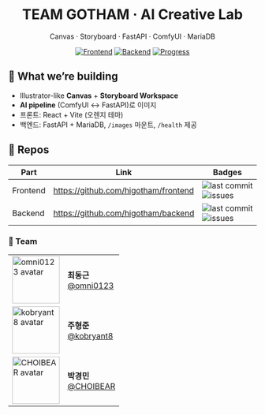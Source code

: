 <div align="center">

# TEAM GOTHAM · AI Creative Lab
Canvas · Storyboard · FastAPI · ComfyUI · MariaDB

[![Frontend](https://img.shields.io/badge/frontend-repo-ff7a00?logo=github&logoColor=white)](https://github.com/higotham/frontend)
[![Backend](https://img.shields.io/badge/backend-repo-ff7a00?logo=github&logoColor=white)](https://github.com/higotham/backend)
[![Progress](https://img.shields.io/badge/progress-90%25-orange)](#-progress)

</div>

## 🚀 What we’re building
- Illustrator-like **Canvas** + **Storyboard Workspace**
- **AI pipeline** (ComfyUI ↔ FastAPI)로 이미지
- 프론트: React + Vite (오렌지 테마)
- 백엔드: FastAPI + MariaDB, `/images` 마운트, `/health` 제공

## 🧩 Repos
| Part | Link | Badges |
|---|---|---|
| Frontend | https://github.com/higotham/frontend | ![last commit](https://img.shields.io/github/last-commit/higotham/frontend) ![issues](https://img.shields.io/github/issues/higotham/frontend) |
| Backend  | https://github.com/higotham/backend  | ![last commit](https://img.shields.io/github/last-commit/higotham/backend)  ![issues](https://img.shields.io/github/issues/higotham/backend)  |

<!-- ─────────────────────────────── TEAM (ordered) ─────────────────────────────── -->
### 👥 Team

| | |
|---|---|
| <a href="https://github.com/omni0123"><img src="https://github.com/omni0123.png" width="96" height="96" alt="omni0123 avatar" /></a> | **최동근**<br>[@omni0123](https://github.com/omni0123) |
| <a href="https://github.com/kobryant8"><img src="https://github.com/kobryant8.png" width="96" height="96" alt="kobryant8 avatar" /></a> | **주형준** <br>[@kobryant8](https://github.com/kobryant8) |
| <a href="https://github.com/CHOIBEAR"><img src="https://github.com/CHOIBEAR.png" width="96" height="96" alt="CHOIBEAR avatar" /></a> | **박경민**<br>[@CHOIBEAR](https://github.com/CHOIBEAR) |
<!-- ─────────────────────────────────────────────────────────────────────────────── -->
